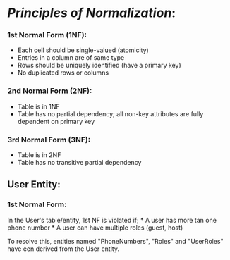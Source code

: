 # _Principles of Normalization_:

### 1st Normal Form (1NF):
* Each cell should be single-valued (atomicity)
* Entries in a column are of same type
* Rows should be uniquely identified (have a primary key)
* No duplicated rows or columns

### 2nd Normal Form (2NF):
* Table is in 1NF
* Table has no partial dependency; all non-key attributes are fully dependent on primary key

### 3rd Normal Form (3NF):
* Table is in 2NF
* Table has no transitive partial dependency


## User Entity:

### 1st Normal Form:
In the User's table/entity, 1st NF is violated if;
    * A user has more tan one phone number
    * A user can have multiple roles (guest, host)

To resolve this, entities named "PhoneNumbers", "Roles" and "UserRoles" have een derived from the User entity.



